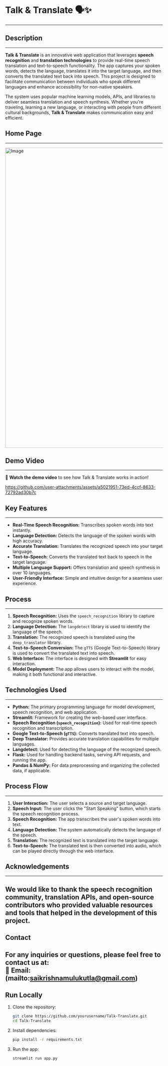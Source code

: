 # Talk & Translate 🗣️✨
---
## Description
---
**Talk & Translate** is an innovative web application that leverages **speech recognition** and **translation technologies** to provide real-time speech translation and text-to-speech functionality. The app captures your spoken words, detects the language, translates it into the target language, and then converts the translated text back into speech. This project is designed to facilitate communication between individuals who speak different languages and enhance accessibility for non-native speakers.

The system uses popular machine learning models, APIs, and libraries to deliver seamless translation and speech synthesis. Whether you're traveling, learning a new language, or interacting with people from different cultural backgrounds, **Talk & Translate** makes communication easy and efficient.

## Home Page
---
<img width="960" alt="Image" src="https://github.com/user-attachments/assets/88312ea4-b5a1-439e-9b7b-3b4c2298b096" />

## Demo Video
---
🎥 **Watch the demo video** to see how Talk & Translate works in action! 

https://github.com/user-attachments/assets/a5021951-73ed-4ccf-8633-72792ad30b7c

## Key Features
---
- **Real-Time Speech Recognition:** Transcribes spoken words into text instantly.
- **Language Detection:** Detects the language of the spoken words with high accuracy.
- **Accurate Translation:** Translates the recognized speech into your target language.
- **Text-to-Speech:** Converts the translated text back to speech in the target language.
- **Multiple Language Support:** Offers translation and speech synthesis in over 10 languages.
- **User-Friendly Interface:** Simple and intuitive design for a seamless user experience.

## Process
---
1. **Speech Recognition:** Uses the `speech_recognition` library to capture and recognize spoken words.
2. **Language Detection:** The `langdetect` library is used to identify the language of the speech.
3. **Translation:** The recognized speech is translated using the `deep_translator` library.
4. **Text-to-Speech Conversion:** The `gTTS` (Google Text-to-Speech) library is used to convert the translated text into speech.
5. **Web Interface:** The interface is designed with **Streamlit** for easy interaction.  
6. **Model Deployment:** The app allows users to interact with the model, making it both functional and interactive.

## Technologies Used
---
- **Python:** The primary programming language for model development, speech recognition, and web application.
- **Streamlit:** Framework for creating the web-based user interface.
- **Speech Recognition (`speech_recognition`):** Used for real-time speech recognition and transcription.
- **Google Text-to-Speech (`gTTS`):** Converts translated text into speech.
- **Deep Translator:** Provides accurate translation capabilities for multiple languages.
- **Langdetect:** Used for detecting the language of the recognized speech.
- **Flask:** Used for handling backend tasks, serving API requests, and running the app.
- **Pandas & NumPy:** For data preprocessing and organizing the collected data, if applicable.

## Process Flow
---
1. **User Interaction:** The user selects a source and target language.
2. **Speech Input:** The user clicks the "Start Speaking" button, which starts the speech recognition process.
3. **Speech Recognition:** The app transcribes the user's spoken words into text.
4. **Language Detection:** The system automatically detects the language of the speech.
5. **Translation:** The recognized text is translated into the target language.
6. **Text-to-Speech:** The translated text is then converted into audio, which can be played directly through the web interface.

## Acknowledgements
---
We would like to thank the **speech recognition community**, **translation APIs**, and **open-source contributors** who provided valuable resources and tools that helped in the development of this project.
---

## Contact

For any inquiries or questions, please feel free to contact us at:  
📧 **Email:** (mailto:saikrishnamulukutla@gmail.com)
---

## Run Locally

1. Clone the repository:
   ```bash
   git clone https://github.com/yourusername/Talk-Translate.git
   cd Talk-Translate
   ```
2. Install dependencies:
   ```bash
   pip install -r requirements.txt
   ```
3. Run the app:
   ```bash
   streamlit run app.py
   ```
